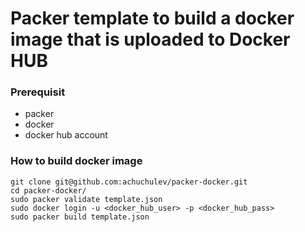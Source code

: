# Packer template to build a docker image that is uploaded to Docker HUB

### Prerequisit

* packer
* docker
* docker hub account

### How to build docker image

```
git clone git@github.com:achuchulev/packer-docker.git
cd packer-docker/
sudo packer validate template.json
sudo docker login -u <docker_hub_user> -p <docker_hub_pass>
sudo packer build template.json
```
